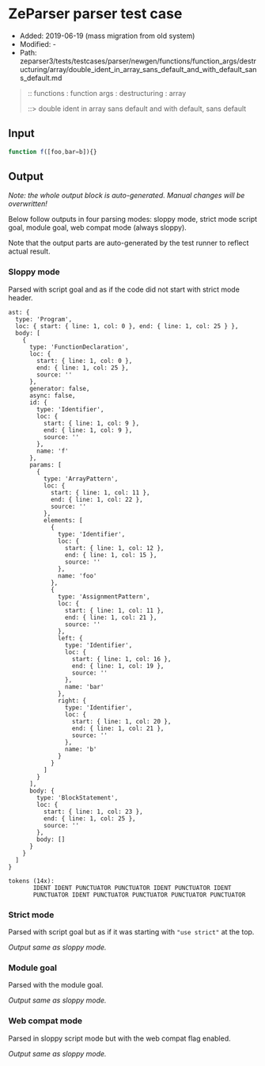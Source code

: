 # ZeParser parser test case

- Added: 2019-06-19 (mass migration from old system)
- Modified: -
- Path: zeparser3/tests/testcases/parser/newgen/functions/function_args/destructuring/array/double_ident_in_array_sans_default_and_with_default_sans_default.md

> :: functions : function args : destructuring : array
>
> ::> double ident in array sans default and with default, sans default

## Input

`````js
function f([foo,bar=b]){}
`````

## Output

_Note: the whole output block is auto-generated. Manual changes will be overwritten!_

Below follow outputs in four parsing modes: sloppy mode, strict mode script goal, module goal, web compat mode (always sloppy).

Note that the output parts are auto-generated by the test runner to reflect actual result.

### Sloppy mode

Parsed with script goal and as if the code did not start with strict mode header.

`````
ast: {
  type: 'Program',
  loc: { start: { line: 1, col: 0 }, end: { line: 1, col: 25 } },
  body: [
    {
      type: 'FunctionDeclaration',
      loc: {
        start: { line: 1, col: 0 },
        end: { line: 1, col: 25 },
        source: ''
      },
      generator: false,
      async: false,
      id: {
        type: 'Identifier',
        loc: {
          start: { line: 1, col: 9 },
          end: { line: 1, col: 9 },
          source: ''
        },
        name: 'f'
      },
      params: [
        {
          type: 'ArrayPattern',
          loc: {
            start: { line: 1, col: 11 },
            end: { line: 1, col: 22 },
            source: ''
          },
          elements: [
            {
              type: 'Identifier',
              loc: {
                start: { line: 1, col: 12 },
                end: { line: 1, col: 15 },
                source: ''
              },
              name: 'foo'
            },
            {
              type: 'AssignmentPattern',
              loc: {
                start: { line: 1, col: 11 },
                end: { line: 1, col: 21 },
                source: ''
              },
              left: {
                type: 'Identifier',
                loc: {
                  start: { line: 1, col: 16 },
                  end: { line: 1, col: 19 },
                  source: ''
                },
                name: 'bar'
              },
              right: {
                type: 'Identifier',
                loc: {
                  start: { line: 1, col: 20 },
                  end: { line: 1, col: 21 },
                  source: ''
                },
                name: 'b'
              }
            }
          ]
        }
      ],
      body: {
        type: 'BlockStatement',
        loc: {
          start: { line: 1, col: 23 },
          end: { line: 1, col: 25 },
          source: ''
        },
        body: []
      }
    }
  ]
}

tokens (14x):
       IDENT IDENT PUNCTUATOR PUNCTUATOR IDENT PUNCTUATOR IDENT
       PUNCTUATOR IDENT PUNCTUATOR PUNCTUATOR PUNCTUATOR PUNCTUATOR
`````

### Strict mode

Parsed with script goal but as if it was starting with `"use strict"` at the top.

_Output same as sloppy mode._

### Module goal

Parsed with the module goal.

_Output same as sloppy mode._

### Web compat mode

Parsed in sloppy script mode but with the web compat flag enabled.

_Output same as sloppy mode._
